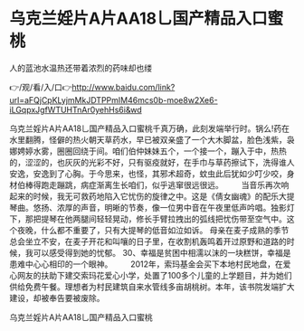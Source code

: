 # 乌克兰婬片A片AA18乚国产精品️入口蜜桃
人的蓝池水温热还带着浓烈的药味却也缕

👉/观/看/入/口👉http://www.baidu.com/link?url=aFQjCpKLyjmMkJDTPPmIM46mcs0b-moe8w2Xe6-iLGqpxJgfWTUHTnAr0yehHs6i&wd

乌克兰婬片A片AA18乚国产精品️入口蜜桃千真万确，此刻发端举行时。锅么!药在水里翻腾，怪僻的热火朝天草药水，早已被双亲盛了一个大木脚盆，脸色浅紫，袅娜娉婷水雾，圈圈回绕于间。咱们伯仲妹妹五个，一个接一个，蹦入于中，热热的，涩涩的，也灰灰的光彩不好，只有驱疫就好，在手巾与草药擦试下，洗得谁人安逸，安逸到了心胸。于今思来，也怪，其邪术超奇，蚊虫此后犹如少叮少咬，身材伯棒得跑走蹦跳，病症渐离生长咱们，似乎逃窜很远很远。
　　当音乐再次响起来的时候，我无可救药地陷入它忧伤的旋律之中。这是《倩女幽魂》的配乐大提琴曲。悠扬、浓厚的声音，明晰的节奏，像一位男中音在午夜里低声吟唱。独影灯下，那把提琴在他两腿间轻轻晃动，修长手臂拉拽出的弧线把忧伤带至空气中。这个夜晚，什么都不重要了，只有大提琴的低音如泣如诉。
母亲在麦子成熟的季节总会坐立不安，在麦子开花和叫嚷的日子里，在收割机轰鸣着开过原野和道路的时候，我可以感受得到她的忧郁。
	30、幸福是贫困中相濡以沫的一块糕饼，幸福是患难中心心相印的一个眼神。
　　2012年，索玛基金会买下本地村民地盘，在爱心网友的扶助下建交索玛花爱心小学，处置了100多个儿童的上学题目，并为她们供给免费午餐。理想者为村民建筑自来水管线多亩胡桃树。本年，该书院发端扩大建设，却被奉告要被废除。

乌克兰婬片A片AA18乚国产精品️入口蜜桃

